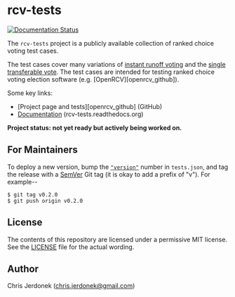 rcv-tests
=========

[![Documentation Status](https://readthedocs.org/projects/rcv-tests/badge/?version=latest)](https://readthedocs.org/projects/rcv-tests/?badge=latest)

The `rcv-tests` project is a publicly available collection of ranked choice
voting test cases.

The test cases cover many variations of [instant runoff voting][wiki_irv]
and the [single transferable vote][wiki_stv].  The test cases are intended
for testing ranked choice voting election software (e.g.
[OpenRCV][openrcv_github]).

Some key links:

* [Project page and tests][openrcv_github] (GitHub)
* [Documentation][rcv_tests_docs] (rcv-tests.readthedocs.org)

**Project status: not yet ready but actively being worked on.**


For Maintainers
---------------

To deploy a new version, bump the [`"version"`][version_number] number in
`tests.json`, and tag the release with a [SemVer][semver]
Git tag (it is okay to add a prefix of "v").  For example--

    $ git tag v0.2.0
    $ git push origin v0.2.0


License
-------

The contents of this repository are licensed under a permissive MIT license.
See the [LICENSE](LICENSE) file for the actual wording.


Author
------

Chris Jerdonek (<chris.jerdonek@gmail.com>)


[rcv_tests_docs]: http://rcv-tests.readthedocs.org/en/latest/
[rcv_tests_github]: https://github.com/cjerdonek/open-rcv-tests
[semver]: http://semver.org/
[version_number]: https://github.com/cjerdonek/open-rcv-tests/blob/master/tests.json#L2
[wiki_irv]: http://en.wikipedia.org/wiki/Instant-runoff_voting
[wiki_stv]: http://en.wikipedia.org/wiki/Single_transferable_vote
